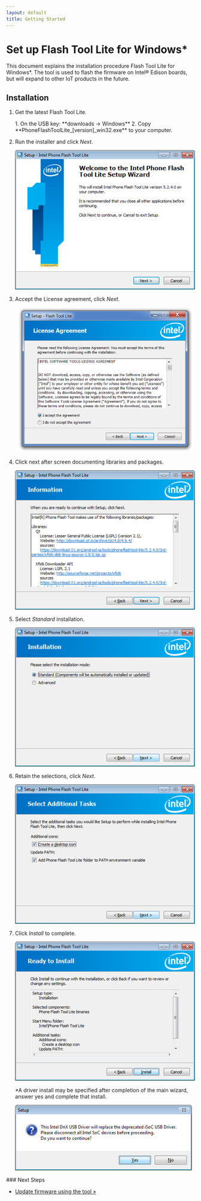 ```yaml
---
layout: default
title: Getting Started
---
```


# Set up Flash Tool Lite for Windows*

This document explains the installation procedure Flash Tool Lite for Windows*. The tool is used to flash the firmware on Intel® Edison boards, but will expand to other IoT products in the future.

## Installation

1. Get the latest Flash Tool Lite.
   
   <div class="callout goto" markdown="1">
   1. On the USB key: **downloads → Windows**
   2. Copy **PhoneFlashToolLite_[version]_win32.exe** to your computer.
   </div>

2. Run the installer and click *Next*.
  
   ![Install Flash Tool Lite](images/install_flash_tool_firmware.png)

3. Accept the License agreement, click *Next*.

   ![Accept License Agreement](images/accept_license_firmware.png)
   
4. Click next after screen documenting libraries and packages.

   ![Click Next after libraries](images/next_libraries_firmware.png)
   
5. Select *Standard* installation. 

   ![Select Standard](images/select_standard_firmware.png)
   
6. Retain the selections, click *Next*.

   ![Retain Selections](images/retain_selection_firmware.png)
   
7. Click *Install* to complete.

   ![Click Install](images/click_install_firmware.png)
   
   *A driver install may be specified after completion of the main wizard, answer yes and complete that install.
   
   ![Install DnX USB drivers](images/dnx_usb_firmware.png)
   
<div id="next-steps" class="note" markdown="1">
### Next Steps

* [Update firmware using the tool »](/docs/flash_firmware/update_firmware.html)
</div>